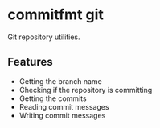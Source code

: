 # commitfmt git

Git repository utilities.

## Features

- Getting the branch name
- Checking if the repository is committing
- Getting the commits
- Reading commit messages
- Writing commit messages

